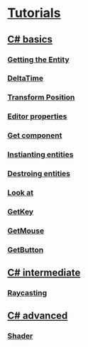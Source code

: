 
# [Tutorials](index.md)
## [C# basics](csharpbasics/index.md)
### [Getting the Entity](csharpbasics/entity.md)
### [DeltaTime](csharpbasics/deltaTime.md) 
### [Transform Position](csharpbasics/positionAndRotation.md) 
### [Editor properties](csharpbasics/editorproperties.md) 
### [Get component](csharpbasics/getcomponent.md) 
### [Instianting entities](csharpbasics/instantiatingentities.md) 
### [Destroing entities](csharpbasics/destroyingentities.md) 
### [Look at](csharpbasics/lookAt.md) 
### [GetKey](csharpbasics/getKey.md) 
### [GetMouse](csharpbasics/getMouse.md) 
### [GetButton](csharpbasics/getButton.md) 

## [C# intermediate](csharpintermediate/index.md)
### [Raycasting](csharpintermediate/raycasting.md)

## [C# advanced](csharpadvanced/index.md)
### [Shader](csharpadvanced/shader.md)
